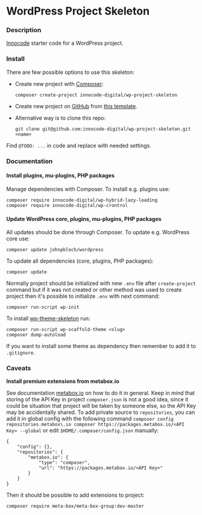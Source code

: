 # WordPress Project Skeleton

### Description

[Innocode](https://innocode.com/) starter code for a WordPress project.

### Install

There are few possible options to use this skeleton:

- Create new project with [Composer](https://getcomposer.org/):
    ```
    composer create-project innocode-digital/wp-project-skeleton
    ```

- Create new project on [GitHub](https://github.com/) from
[this template](https://github.com/innocode-digital/wp-project-skeleton).

- Alternative way is to clone this repo:
    ```
    git clone git@github.com:innocode-digital/wp-project-skeleton.git <name>
    ```
  
Find `@TODO: ...` in code and replace with needed settings. 
  
### Documentation

#### Install plugins, mu-plugins, PHP packages

Manage dependencies with Composer. To install e.g. plugins use:

```
composer require innocode-digital/wp-hybrid-lazy-loading
composer require innocode-digital/wp-crontrol
```

#### Update WordPress core, plugins, mu-plugins, PHP packages

All updates should be done through Composer. To update e.g.
WordPress core use:

```
composer update johnpbloch/wordpress
```

To update all dependencies (core, plugins, PHP packages):

```
composer update
```

Normally project should be initialized with new `.env` file after `create-project` command
but if it was not created or other method was used to create project
then it's possible to initialize `.env` with next command:

```
composer run-script wp-init
```

To install [wp-theme-skeleton](https://github.com/innocode-digital/wp-theme-skeleton) run:

```
composer run-script wp-scaffold-theme <slug>
composer dump-autoload
```

If you want to install some theme as dependency then remember
to add it to `.gitignore`.

### Caveats

**Install premium extensions from metabox.io**

See documentation [metabox.io](https://docs.metabox.io/extensions/composer/) on how to do it in general. 
Keep in mind that storing of the API Key in project `composer.json` is not a good idea, since 
it could be situation that project will be taken by someone else, so the API Key may be accidentally
shared. To add private source to `repositories`, you can add it in global config with the following command 
`composer config repositories.metabox\.io composer https://packages.metabox.io/<API Key> --global` or edit 
`$HOME/.composer/config.json` manually:

```
{
    "config": {},
    "repositories": {
        "metabox.io": {
            "type": "composer",
            "url": "https://packages.metabox.io/<API Key>"
        }
    }
}
```

Then it should be possible to add extensions to project:

```
composer require meta-box/meta-box-group:dev-master
```